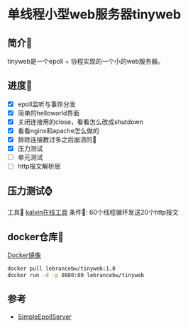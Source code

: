 # 单线程小型web服务器tinyweb

## 简介:tea:
 tinyweb是一个epoll + 协程实现的一个小的web服务器。

## 进度:memo:
- [x] epoll监听与事件分发
- [x] 简单的helloworld界面
- [x] 关闭连接用的close，看看怎么改成shutdown
- [x] 看看nginx和apache怎么做的
- [x] 排除连接数过多之后崩溃的:bug:
- [x] 压力测试
- [ ] 单元测试
- [ ] http报文解析层

## 压力测试:watch:
工具:wrench: [kalvin在线工具](https://tools.kalvinbg.cn/dev/stress/testing)
条件:hammer:: 60个线程循环发送20个http报文

## docker仓库:whale:
[Docker镜像](https://hub.docker.com/repository/docker/lebrancebw/tinyweb)
```bash
docker pull lebrancebw/tinyweb:1.0
docker run -d -p 8080:80 lebrancebw/tinyweb
```
## 参考
* [SimpleEpollServer](https://github.com/MalwareTech/SimpleEpollServer)
